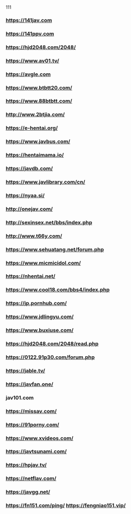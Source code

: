 111
### https://141jav.com
###  https://141ppv.com
### https://hjd2048.com/2048/
### https://www.av01.tv/
### https://avgle.com
### https://www.btbtt20.com/
### https://www.88btbtt.com/
### http://www.2btjia.com/
### https://e-hentai.org/
### https://www.javbus.com/
### https://hentaimama.io/
### https://javdb.com/
### https://www.javlibrary.com/cn/
### https://nyaa.si/
### http://onejav.com/
### http://sexinsex.net/bbs/index.php
### http://www.t66y.com/
### https://www.sehuatang.net/forum.php
### https://www.micmicidol.com/
### https://nhentai.net/
### https://www.cool18.com/bbs4/index.php
### https://jp.pornhub.com/
### https://www.jdlingyu.com/
### https://www.buxiuse.com/
### https://hjd2048.com/2048/read.php
### https://0122.91p30.com/forum.php
### https://jable.tv/
### https://javfan.one/
### jav101.com
### https://missav.com/
### https://91porny.com/
### https://www.xvideos.com/
### https://javtsunami.com/
### https://hpjav.tv/
### https://netflav.com/
### https://javgg.net/
### https://fn151.com/ping/  https://fengniao151.vip/
